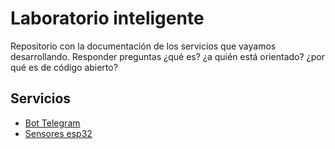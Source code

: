 # Laboratorio inteligente
Repositorio con la documentación de los servicios que vayamos desarrollando.
Responder preguntas ¿qué es? ¿a quién está orientado? ¿por qué es de código abierto?

## Servicios

* [Bot Telegram](/bot/README.md)
* [Sensores esp32](/sensores_esp32/sensores_esp32_readme.md)


